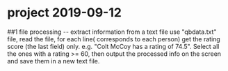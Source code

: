 # project 2019-09-12
##1  file processing -- extract information from a text file
    use "qbdata.txt" file, read the file, for each line( corresponds to each person) get the rating score (the last field) only. e.g. "Colt McCoy has a rating of 74.5". Select all the ones with a rating >= 60, then output the processed info on the screen and save them in a new text file. 
    

    
